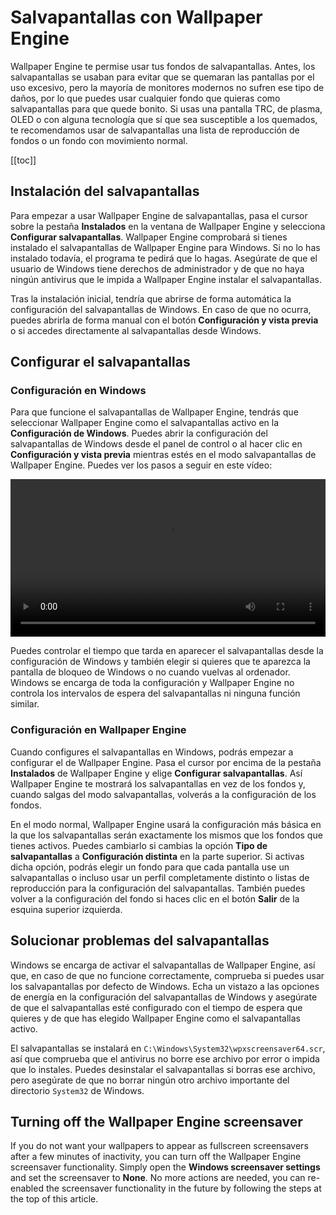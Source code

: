 # Salvapantallas con Wallpaper Engine

Wallpaper Engine te permise usar tus fondos de salvapantallas. Antes, los salvapantallas se usaban para evitar que se quemaran las pantallas por el uso excesivo, pero la mayoría de monitores modernos no sufren ese tipo de daños, por lo que puedes usar cualquier fondo que quieras como salvapantallas para que quede bonito. Si usas una pantalla TRC, de plasma, OLED o con alguna tecnología que sí que sea susceptible a los quemados, te recomendamos usar de salvapantallas una lista de reproducción de fondos o un fondo con movimiento normal.

[[toc]]

## Instalación del salvapantallas

Para empezar a usar Wallpaper Engine de salvapantallas, pasa el cursor sobre la pestaña **Instalados** en la ventana de Wallpaper Engine y selecciona **Configurar salvapantallas**. Wallpaper Engine comprobará si tienes instalado el salvapantallas de Wallpaper Engine para Windows. Si no lo has instalado todavía, el programa te pedirá que lo hagas. Asegúrate de que el usuario de Windows tiene derechos de administrador y de que no haya ningún antivirus que le impida a Wallpaper Engine instalar el salvapantallas.

Tras la instalación inicial, tendría que abrirse de forma automática la configuración del salvapantallas de Windows. En caso de que no ocurra, puedes abrirla de forma manual con el botón **Configuración y vista previa** o si accedes directamente al salvapantallas desde Windows.

## Configurar el salvapantallas

### Configuración en Windows

Para que funcione el salvapantallas de Wallpaper Engine, tendrás que seleccionar Wallpaper Engine como el salvapantallas activo en la **Configuración de Windows**. Puedes abrir la configuración del salvapantallas de Windows desde el panel de control o al hacer clic en **Configuración y vista previa** mientras estés en el modo salvapantallas de Wallpaper Engine. Puedes ver los pasos a seguir en este vídeo:

<video width="100%" controls autoplay loop>
  <source src="/videos/screensaver_setup.mp4" type="video/mp4">
  Tu navegador no admite la etiqueta de vídeo.
</video>

Puedes controlar el tiempo que tarda en aparecer el salvapantallas desde la configuración de Windows y también elegir si quieres que te aparezca la pantalla de bloqueo de Windows o no cuando vuelvas al ordenador. Windows se encarga de toda la configuración y Wallpaper Engine no controla los intervalos de espera del salvapantallas ni ninguna función similar.

### Configuración en Wallpaper Engine

Cuando configures el salvapantallas en Windows, podrás empezar a configurar el de Wallpaper Engine. Pasa el cursor por encima de la pestaña **Instalados** de Wallpaper Engine y elige **Configurar salvapantallas**. Así Wallpaper Engine te mostrará los salvapantallas en vez de los fondos y, cuando salgas del modo salvapantallas, volverás a la configuración de los fondos.

En el modo normal, Wallpaper Engine usará la configuración más básica en la que los salvapantallas serán exactamente los mismos que los fondos que tienes activos. Puedes cambiarlo si cambias la opción **Tipo de salvapantallas** a **Configuración distinta** en la parte superior. Si activas dicha opción, podrás elegir un fondo para que cada pantalla use un salvapantallas o incluso usar un perfil completamente distinto o listas de reproducción para la configuración del salvapantallas. También puedes volver a la configuración del fondo si haces clic en el botón **Salir** de la esquina superior izquierda.

## Solucionar problemas del salvapantallas

Windows se encarga de activar el salvapantallas de Wallpaper Engine, así que, en caso de que no funcione correctamente, comprueba si puedes usar los salvapantallas por defecto de Windows. Echa un vistazo a las opciones de energía en la configuración del salvapantallas de Windows y asegúrate de que el salvapantallas esté configurado con el tiempo de espera que quieres y de que has elegido Wallpaper Engine como el salvapantallas activo.

El salvapantallas se instalará en `C:\Windows\System32\wpxscreensaver64.scr`, así que comprueba que el antivirus no borre ese archivo por error o impida que lo instales. Puedes desinstalar el salvapantallas si borras ese archivo, pero asegúrate de que no borrar ningún otro archivo importante del directorio `System32` de Windows.

## Turning off the Wallpaper Engine screensaver

If you do not want your wallpapers to appear as fullscreen screensavers after a few minutes of inactivity, you can turn off the Wallpaper Engine screensaver functionality. Simply open the **Windows screensaver settings** and set the screensaver to **None**. No more actions are needed, you can re-enabled the screensaver functionality in the future by following the steps at the top of this article.